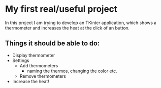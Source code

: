 # My first real/useful project

In this project I am trying to develop an TKinter application, which shows a thermometer and increases the heat at the click of an button.

## Things it should be able to do:
- Display thermometer
- Settings
    - Add thermometers
        - naming the thermos, changing the color etc.
    - Remove thermometers
- Increase the heat!
